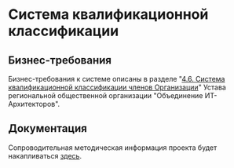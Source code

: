 # Система квалификационной классификации


## Бизнес-требования

Бизнес-требования к системе описаны в разделе "[4.6. Система квалификационной классификации членов Организации](https://github.com/ru-arc/charter/blob/main/charter.md#46-%D1%81%D0%B8%D1%81%D1%82%D0%B5%D0%BC%D0%B0-%D0%BA%D0%B2%D0%B0%D0%BB%D0%B8%D1%84%D0%B8%D0%BA%D0%B0%D1%86%D0%B8%D0%BE%D0%BD%D0%BD%D0%BE%D0%B9-%D0%BA%D0%BB%D0%B0%D1%81%D1%81%D0%B8%D1%84%D0%B8%D0%BA%D0%B0%D1%86%D0%B8%D0%B8-%D1%87%D0%BB%D0%B5%D0%BD%D0%BE%D0%B2-%D0%BE%D1%80%D0%B3%D0%B0%D0%BD%D0%B8%D0%B7%D0%B0%D1%86%D0%B8%D0%B8)" Устава региональной общественной организации "Объединение ИТ-Архитекторов".


## Документация

Сопроводительная методическая информация проекта будет накапливаться [здесь](https://dckms.github.io/system-architecture/emacsway/it/ddd/qualifying-grade/index.html).
